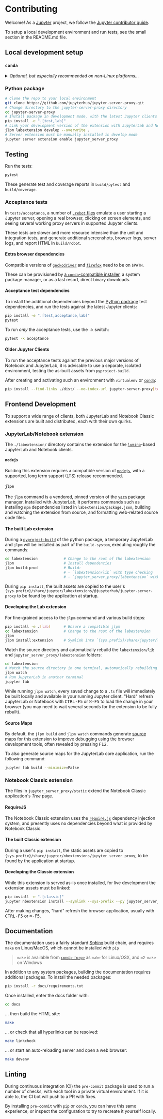 # Contributing

Welcome! As a [Jupyter](https://jupyter.org) project, we follow the [Jupyter contributor guide](https://jupyter.readthedocs.io/en/latest/contributor/content-contributor.html).

To setup a local development environment and run tests, see the small section in
the README.md file.

## Local development setup

### `conda`

<details>

<summary>
<i>
Optional, but especially recommended on non-Linux platforms...
</i>
</summary>

Using the `conda` (or `mamba` or `micromamba`) package manager with packages from
[`conda-forge`](https://conda-forge.org/feedstock-outputs) can help isolate development
environments on nearly any operating system and architecture.

For example, after installing [`mambaforge`](https://conda-forge.org/miniforge),
create a new environment with all heavy development and test dependencies:

```yaml
mamba create --name=jupyter-server-proxy --channel=conda-forge "python=3.12" "nodejs=20" pip git geckodriver firefox
mamba activate jupyter-server-proxy
```

</details>

### Python package

```bash
# Clone the repo to your local environment
git clone https://github.com/jupyterhub/jupyter-server-proxy.git
# Change directory to the jupyter-server-proxy directory
cd jupyter-server-proxy
# Install package in development mode, with the latest Jupyter clients
pip install -e ".[test,lab]"
# Link your development version of the extension with JupyterLab and Notebook
jlpm labextension develop --overwrite .
# Server extension must be manually installed in develop mode
jupyter server extension enable jupyter_server_proxy
```

## Testing

Run the tests:

```bash
pytest
```

These generate test and coverage reports in `build/pytest` and `build/coverage`.

### Acceptance tests

In `tests/acceptance`, a number of
[`.robot` files](https://robotframework.org/robotframework/latest/RobotFrameworkUserGuide.html)
emulate a user starting a Jupyter server, opening a real browser, clicking on
screen elements, and seeing several working proxy servers in supported Jupyter clients.

These tests are slower and more resource intensive than the unit and integration
tests, and generate additional screenshots, browser logs, server logs, and report
HTML in `build/robot`.

#### Extra browser dependencies

Compatible versions of [`geckodriver`](https://github.com/mozilla/geckodriver)
and [`firefox`](https://www.mozilla.org/en-US/firefox) need to be on `$PATH`.

These can be provisioned by [a `conda`-compatible installer](#conda), a system
package manager, or as a last resort, direct binary downloads.

#### Acceptance test dependencies

To install the additional dependencies beyond the [Python package](#python-package)
test dependencies, and run the tests against the latest Jupyter clients:

```bash
pip install -e ".[test,acceptance,lab]"
pytest
```

To run _only_ the acceptance tests, use the `-k` switch:

```bash
pytest -k acceptance
```

#### Older Jupyter Clients

To run the acceptance tests against the previous major versions of Notebook
and JupyterLab, it is advisable to use a separate, isolated environment, testing the
as-built assets from `pyproject-build`.

After creating and activating such an environment with `virtualenv` or [`conda`](#conda):

```bash
pip install --find-links ./dist/ --no-index-url jupyter-server-proxy[test,acceptance,classic]
```

## Frontend Development

To support a wide range of clients, both JupyterLab and Notebook Classic extensions
are built and distributed, each with their own quirks.

### JupyterLab/Notebook extension

The `./labextension/` directory contains the extension for the
[`lumino`](https://github.com/jupyterlab/lumino/)-based JupyterLab and Notebook
clients.

#### `nodejs`

Building this extension requires a compatible version of
[`nodejs`](https://nodejs.org/en/download/package-manager), with a supported, long
term support (LTS) release recommended.

#### `jlpm`

The `jlpm` command is a vendored, pinned version of the [`yarn`](https://yarnpkg.com)
package manager. Installed with JupyterLab, it performs commands such
as installing `npm` dependencies listed in `labextension/package.json`, building
and watching the extension from source, and formatting web-related source code files.

#### The built Lab extension

During a [`pyproject-build`](https://pypi.org/project/build/)
of the python package, a temporary JupyterLab and `jlpm` will be installed as part
of the `build-system`, executing roughly the commands:

```bash
cd labextension            # Change to the root of the labextension
jlpm                       # Install dependencies
jlpm build:prod            # Build:
                           # - `labextension/lib` with type checking
                           # - `jupyter_server_proxy/labextension` with minimization
```

During `pip install`, the built assets are copied to the user's
`{sys.prefix}/share/jupyter/labextensions/@jupyterhub/jupyter-server-proxy` to be
found by the application at startup.

#### Developing the Lab extension

For fine-grained access to the `jlpm` command and various build steps:

```bash
pip install -e .[lab]      # Ensure a compatible jlpm
cd labextension            # Change to the root of the labextension
jlpm
jlpm install:extension     # Symlink into `{sys.prefix}/share/jupyter/labextensions`
```

Watch the source directory and automatically rebuild the `labextension/lib`
and `jupyter_server_proxy/labextension` folders:

```bash
cd labextension
# Watch the source directory in one terminal, automatically rebuilding when needed
jlpm watch
# Run JupyterLab in another terminal
jupyter lab
```

While running `jlpm watch`, every saved change to a `.ts` file will immediately be
built locally and available in your running Jupyter client. "Hard" refresh JupyterLab or Notebook
with <kbd>CTRL-F5</kbd> or <kbd>⌘-F5</kbd> to load the change in your browser
(you may need to wait several seconds for the extension to be fully rebuilt).

#### Source Maps

By default, the `jlpm build` and `jlpm watch` commands generate
[source maps](https://firefox-source-docs.mozilla.org/devtools-user/debugger/how_to/use_a_source_map/)
for this extension to improve debugging using the browser development tools,
often revealed by pressing <kbd>F12</kbd>.

To also generate source maps for the JupyterLab core application, run the following command:

```bash
jupyter lab build --minimize=False
```

### Notebook Classic extension

The files in `jupyter_server_proxy/static` extend the Notebook Classic application's
_Tree_ page.

#### RequireJS

The Notebook Classic extension uses the [`require.js`](https://requirejs.org)
dependency injection system, and presently uses no dependencies beyond what is
provided by Notebook Classic.

#### The built Classic extension

During a user's `pip install`, the static assets are copied to
`{sys.prefix}/share/jupyter/nbextensions/jupyter_server_proxy`, to be
found by the application at startup.

#### Developing the Classic extension

While this extension is served as-is once installed, for live development the
extension assets must be linked:

```bash
pip install -e ".[classic]"
jupyter nbextension install --symlink --sys-prefix --py jupyter_server_proxy
```

After making changes, "hard" refresh the browser application, usually with
<kbd>CTRL-F5</kbd> or <kbd>⌘-F5</kbd>.

## Documentation

The documentation uses a fairly standard [Sphinx](https://www.sphinx-doc.org)
build chain, and requires `make` on Linux/MacOS, which cannot be installed with
`pip`

> `make` is available from [`conda-forge`](#conda) as `make` for Linux/OSX, and `m2-make`
> on Windows

In addition to any system packages, building the documentation requires
additional packages. To install the needed packages:

```bash
pip install -r docs/requirements.txt
```

Once installed, enter the docs folder with:

```bash
cd docs
```

... then build the HTML site:

```bash
make
```

... or check that all hyperlinks can be resolved:

```bash
make linkcheck
```

... or start an auto-reloading server and open a web browser:

```bash
make devenv
```

## Linting

During continuous integration (CI) the `pre-commit` package is used to run a
number of checks, with each tool in a private virtual environment. If it is able to,
the CI bot will push to a PR with fixes.

By installing `pre-commit` with `pip` or `conda`, you can have this same experience,
or inspect the configuration to try to recreate it yourself locally.
